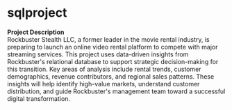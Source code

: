 # sqlproject
**Project Description**  
Rockbuster Stealth LLC, a former leader in the movie rental industry, is preparing to launch an online video rental platform to compete with major streaming services. This project uses data-driven insights from Rockbuster's relational database to support strategic decision-making for this transition. Key areas of analysis include rental trends, customer demographics, revenue contributors, and regional sales patterns. These insights will help identify high-value markets, understand customer distribution, and guide Rockbuster's management team toward a successful digital transformation.
